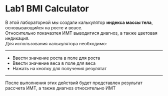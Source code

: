 # Lab1 BMI Calculator
В этой лабораторной мы создали калькулятор **индекса массы тела**, основывающийся на росте и веасе. <br>
Относительно покачазтея ИМТ выводитися диагноз, а также цветовая индикация. <br>
Для использования калькулятора необходимо:<br>
___
- Ввести значение роста в поле для роста
- Ввести значение веса в поле для веса 
- Нажать на кнопку для получения резулятат <br>
___
После выполнения этих действий будет представлен результат рассчета ИМТ, а также диагноз относительно ИМТ
